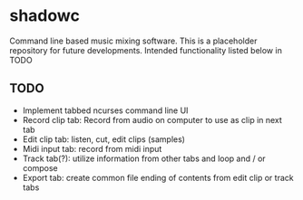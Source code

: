 # shadowc
Command line based music mixing software. This is a placeholder repository for
future developments. Intended functionality listed below in TODO

## TODO
- Implement tabbed ncurses command line UI
- Record clip tab: Record from audio on computer to use as clip in next tab
- Edit clip tab: listen, cut, edit clips (samples)
- Midi input tab: record from midi input
- Track tab(?): utilize information from other tabs and loop and / or compose
- Export tab: create common file ending of contents from edit clip or track tabs
